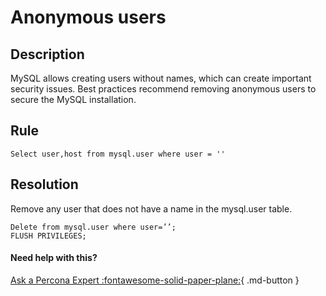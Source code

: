 # Anonymous users

## Description
MySQL allows creating users without names, which can create important security issues. 
Best practices recommend removing anonymous users to secure the MySQL installation.

## Rule
`Select user,host from mysql.user where user = ''`


## Resolution
Remove any user that does not have a name in the mysql.user table.  
```
Delete from mysql.user where user=’’;
FLUSH PRIVILEGES;
```
#### Need help with this?

[Ask a Percona Expert :fontawesome-solid-paper-plane:](https://www.percona.com/about-percona/contact?utm_source=pmm&utm_medium=banner&utm_campaign=advisors_readmore){ .md-button }